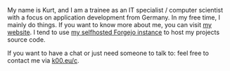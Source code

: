 My name is Kurt, and I am a trainee as an IT specialist / computer scientist with a focus on application development from Germany.
In my free time, I mainly do things.
If you want to know more about me, you can visit [my website](https://kurtys.de). I tend to use [my selfhosted Forgejo instance](https://git.tardis.systems/Kurt) to host my projects source code.

If you want to have a chat or just need someone to talk to: feel free to contact me via [k00.eu/c](https://k00.eu/c?ref=gh).

<!---
Kurty00/Kurty00 is a ✨ special ✨ repository because its `README.md` (this file) appears on your GitHub profile.
You can click the Preview link to take a look at your changes.
--->
